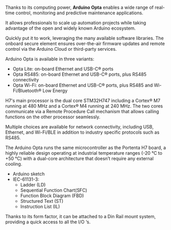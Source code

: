 <FeatureDescription>

Thanks to its computing power, **Arduino Opta** enables a wide range of real-time control, monitoring and predictive maintenance applications.

It allows professionals to scale up automation projects while taking advantage of the open and widely known Arduino ecosystem.

Quickly put it to work, leveraging the many available software libraries. The onboard secure element ensures over-the-air firmware updates and remote control via the Arduino Cloud or third-party services.

Arduino Opta is available in three variants:
* Opta Lite: on-board Ethernet and USB-C® ports
* Opta RS485: on-board Ethernet and USB-C® ports, plus RS485 connectivity
* Opta Wi-Fi: on-board Ethernet and USB-C® ports, plus RS485 and Wi-Fi/Bluetooth® Low Energy

</FeatureDescription>

<FeatureList>

<Feature title="STM32H747XI dual Cortex®-M7+M4 32bit low power Arm® MCU" image="mcu">

  H7's main processor is the dual core STM32H747 including a Cortex® M7 running at 480 MHz and a Cortex® M4 running at 240 MHz. The two cores communicate via a Remote Procedure Call mechanism that allows calling functions on the other processor seamlessly.

  <FeatureLink title="Datasheet" url="https://content.arduino.cc/assets/Arduino-Portenta-H7_Datasheet_stm32h747xi.pdf" download/>

</Feature>

<Feature title="Connectivity" image="wifi-bluetooth">

  Multiple choices are available for network connectivity, including USB, Ethernet, and Wi-Fi/BLE in addition to industry specific protocols such as RS485.
  
</Feature>

<Feature title="Industrial temperature range" image="temperature-sensor">

  The Arduino Opta runs the same microcontroller as the Portenta H7 board, a highly reliable design operating at industrial temperature ranges (-20 °C to +50 °C) with a dual-core architecture that doesn’t require any external cooling.

</Feature>

<Feature title="Programming Languages Supported" image="file-icon">

  * Arduino sketch
  * IEC-61131-3:
    * Ladder (LD)
    * Sequential Function Chart(SFC)
    * Function Block Diagram (FBD)
    * Structured Text (ST)
    * Instruction List (IL)

</Feature>

<Feature title="Suitable to DIN Rail" image="configurability">

  Thanks to its form factor, it can be attached to a Din Rail mount system, providing a quick access to all the I/O ‘s.

</Feature>

</FeatureList>
